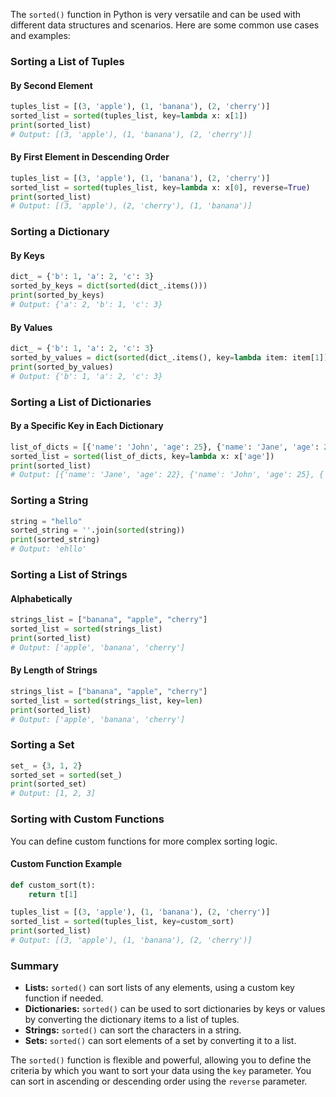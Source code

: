 The `sorted()` function in Python is very versatile and can be used with different data structures and scenarios. Here are some common use cases and examples:

### Sorting a List of Tuples

#### By Second Element

```python
tuples_list = [(3, 'apple'), (1, 'banana'), (2, 'cherry')]
sorted_list = sorted(tuples_list, key=lambda x: x[1])
print(sorted_list)
# Output: [(3, 'apple'), (1, 'banana'), (2, 'cherry')]
```

#### By First Element in Descending Order

```python
tuples_list = [(3, 'apple'), (1, 'banana'), (2, 'cherry')]
sorted_list = sorted(tuples_list, key=lambda x: x[0], reverse=True)
print(sorted_list)
# Output: [(3, 'apple'), (2, 'cherry'), (1, 'banana')]
```

### Sorting a Dictionary

#### By Keys

```python
dict_ = {'b': 1, 'a': 2, 'c': 3}
sorted_by_keys = dict(sorted(dict_.items()))
print(sorted_by_keys)
# Output: {'a': 2, 'b': 1, 'c': 3}
```

#### By Values

```python
dict_ = {'b': 1, 'a': 2, 'c': 3}
sorted_by_values = dict(sorted(dict_.items(), key=lambda item: item[1]))
print(sorted_by_values)
# Output: {'b': 1, 'a': 2, 'c': 3}
```

### Sorting a List of Dictionaries

#### By a Specific Key in Each Dictionary

```python
list_of_dicts = [{'name': 'John', 'age': 25}, {'name': 'Jane', 'age': 22}, {'name': 'Doe', 'age': 30}]
sorted_list = sorted(list_of_dicts, key=lambda x: x['age'])
print(sorted_list)
# Output: [{'name': 'Jane', 'age': 22}, {'name': 'John', 'age': 25}, {'name': 'Doe', 'age': 30}]
```

### Sorting a String

```python
string = "hello"
sorted_string = ''.join(sorted(string))
print(sorted_string)
# Output: 'ehllo'
```

### Sorting a List of Strings

#### Alphabetically

```python
strings_list = ["banana", "apple", "cherry"]
sorted_list = sorted(strings_list)
print(sorted_list)
# Output: ['apple', 'banana', 'cherry']
```

#### By Length of Strings

```python
strings_list = ["banana", "apple", "cherry"]
sorted_list = sorted(strings_list, key=len)
print(sorted_list)
# Output: ['apple', 'banana', 'cherry']
```

### Sorting a Set

```python
set_ = {3, 1, 2}
sorted_set = sorted(set_)
print(sorted_set)
# Output: [1, 2, 3]
```

### Sorting with Custom Functions

You can define custom functions for more complex sorting logic.

#### Custom Function Example

```python
def custom_sort(t):
    return t[1]

tuples_list = [(3, 'apple'), (1, 'banana'), (2, 'cherry')]
sorted_list = sorted(tuples_list, key=custom_sort)
print(sorted_list)
# Output: [(3, 'apple'), (1, 'banana'), (2, 'cherry')]
```

### Summary

- **Lists:** `sorted()` can sort lists of any elements, using a custom key function if needed.
- **Dictionaries:** `sorted()` can be used to sort dictionaries by keys or values by converting the dictionary items to a list of tuples.
- **Strings:** `sorted()` can sort the characters in a string.
- **Sets:** `sorted()` can sort elements of a set by converting it to a list.

The `sorted()` function is flexible and powerful, allowing you to define the criteria by which you want to sort your data using the `key` parameter. You can sort in ascending or descending order using the `reverse` parameter.
